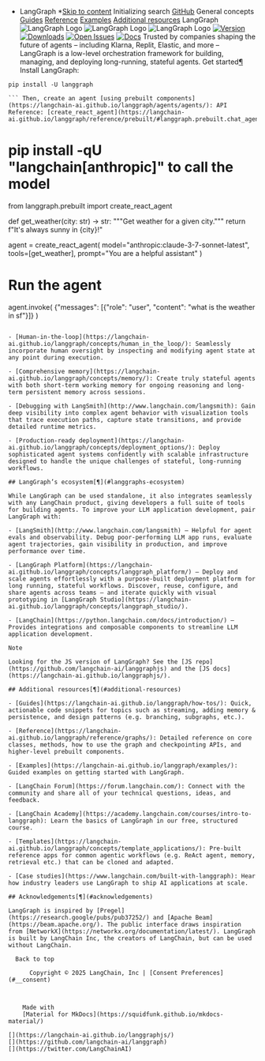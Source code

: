 - LangGraph *[Skip to content](#get-started) Initializing search [GitHub](https://github.com/langchain-ai/langgraph) General concepts [Guides](guides/) [Reference](reference/) [Examples](examples/) [Additional resources](additional-resources/) [](https://github.com/langchain-ai/langgraph/edit/main/docs/docs/index.md) LangGraph ![LangGraph Logo ](static/wordmark_dark.svg) ![LangGraph Logo ](static/wordmark_light.svg) ![LangGraph Logo ](https://langchain-ai.github.io/langgraph/static/wordmark_dark.svg) [![Version ](https://img.shields.io/pypi/v/langgraph.svg)](https://pypi.org/project/langgraph/) [![Downloads ](https://static.pepy.tech/badge/langgraph/month)](https://pepy.tech/project/langgraph) [![Open Issues ](https://img.shields.io/github/issues-raw/langchain-ai/langgraph)](https://github.com/langchain-ai/langgraph/issues) [![Docs ](https://img.shields.io/badge/docs-latest-blue)](https://langchain-ai.github.io/langgraph/) Trusted by companies shaping the future of agents – including Klarna, Replit, Elastic, and more – LangGraph is a low-level orchestration framework for building, managing, and deploying long-running, stateful agents. Get started[¶](#get-started) Install LangGraph:

```
pip install -U langgraph

``` Then, create an agent [using prebuilt components](https://langchain-ai.github.io/langgraph/agents/agents/): API Reference: [create_react_agent](https://langchain-ai.github.io/langgraph/reference/prebuilt/#langgraph.prebuilt.chat_agent_executor.create_react_agent)*

```
# pip install -qU "langchain[anthropic]" to call the model

from langgraph.prebuilt import create_react_agent

def get_weather(city: str) -> str:
    """Get weather for a given city."""
    return f"It's always sunny in {city}!"

agent = create_react_agent(
    model="anthropic:claude-3-7-sonnet-latest",
    tools=[get_weather],
    prompt="You are a helpful assistant"
)

# Run the agent
agent.invoke(
    {"messages": [{"role": "user", "content": "what is the weather in sf"}]}
)

``` For more information, see the [Quickstart](https://langchain-ai.github.io/langgraph/agents/agents/). Or, to learn how to build an [agent workflow](https://langchain-ai.github.io/langgraph/concepts/low_level/) with a customizable architecture, long-term memory, and other complex task handling, see the [LangGraph basics tutorials](https://langchain-ai.github.io/langgraph/tutorials/get-started/1-build-basic-chatbot/). ## Core benefits[¶](#core-benefits) LangGraph provides low-level supporting infrastructure for *any* long-running, stateful workflow or agent. LangGraph does not abstract prompts or architecture, and provides the following central benefits: [Durable execution](https://langchain-ai.github.io/langgraph/concepts/durable_execution/): Build agents that persist through failures and can run for extended periods, automatically resuming from exactly where they left off.

- [Human-in-the-loop](https://langchain-ai.github.io/langgraph/concepts/human_in_the_loop/): Seamlessly incorporate human oversight by inspecting and modifying agent state at any point during execution.

- [Comprehensive memory](https://langchain-ai.github.io/langgraph/concepts/memory/): Create truly stateful agents with both short-term working memory for ongoing reasoning and long-term persistent memory across sessions.

- [Debugging with LangSmith](http://www.langchain.com/langsmith): Gain deep visibility into complex agent behavior with visualization tools that trace execution paths, capture state transitions, and provide detailed runtime metrics.

- [Production-ready deployment](https://langchain-ai.github.io/langgraph/concepts/deployment_options/): Deploy sophisticated agent systems confidently with scalable infrastructure designed to handle the unique challenges of stateful, long-running workflows.

## LangGraph’s ecosystem[¶](#langgraphs-ecosystem)

While LangGraph can be used standalone, it also integrates seamlessly with any LangChain product, giving developers a full suite of tools for building agents. To improve your LLM application development, pair LangGraph with:

- [LangSmith](http://www.langchain.com/langsmith) — Helpful for agent evals and observability. Debug poor-performing LLM app runs, evaluate agent trajectories, gain visibility in production, and improve performance over time.

- [LangGraph Platform](https://langchain-ai.github.io/langgraph/concepts/langgraph_platform/) — Deploy and scale agents effortlessly with a purpose-built deployment platform for long running, stateful workflows. Discover, reuse, configure, and share agents across teams — and iterate quickly with visual prototyping in [LangGraph Studio](https://langchain-ai.github.io/langgraph/concepts/langgraph_studio/).

- [LangChain](https://python.langchain.com/docs/introduction/) – Provides integrations and composable components to streamline LLM application development.

Note

Looking for the JS version of LangGraph? See the [JS repo](https://github.com/langchain-ai/langgraphjs) and the [JS docs](https://langchain-ai.github.io/langgraphjs/).

## Additional resources[¶](#additional-resources)

- [Guides](https://langchain-ai.github.io/langgraph/how-tos/): Quick, actionable code snippets for topics such as streaming, adding memory & persistence, and design patterns (e.g. branching, subgraphs, etc.).

- [Reference](https://langchain-ai.github.io/langgraph/reference/graphs/): Detailed reference on core classes, methods, how to use the graph and checkpointing APIs, and higher-level prebuilt components.

- [Examples](https://langchain-ai.github.io/langgraph/examples/): Guided examples on getting started with LangGraph.

- [LangChain Forum](https://forum.langchain.com/): Connect with the community and share all of your technical questions, ideas, and feedback.

- [LangChain Academy](https://academy.langchain.com/courses/intro-to-langgraph): Learn the basics of LangGraph in our free, structured course.

- [Templates](https://langchain-ai.github.io/langgraph/concepts/template_applications/): Pre-built reference apps for common agentic workflows (e.g. ReAct agent, memory, retrieval etc.) that can be cloned and adapted.

- [Case studies](https://www.langchain.com/built-with-langgraph): Hear how industry leaders use LangGraph to ship AI applications at scale.

## Acknowledgements[¶](#acknowledgements)

LangGraph is inspired by [Pregel](https://research.google/pubs/pub37252/) and [Apache Beam](https://beam.apache.org/). The public interface draws inspiration from [NetworkX](https://networkx.org/documentation/latest/). LangGraph is built by LangChain Inc, the creators of LangChain, but can be used without LangChain.

  Back to top

      Copyright © 2025 LangChain, Inc | [Consent Preferences](#__consent)



    Made with
    [Material for MkDocs](https://squidfunk.github.io/mkdocs-material/)

[](https://langchain-ai.github.io/langgraphjs/)
[](https://github.com/langchain-ai/langgraph)
[](https://twitter.com/LangChainAI)